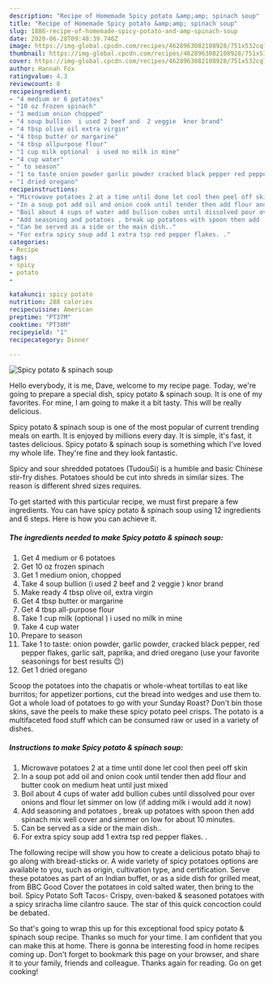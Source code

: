```yaml
---
description: "Recipe of Homemade Spicy potato &amp;amp; spinach soup"
title: "Recipe of Homemade Spicy potato &amp;amp; spinach soup"
slug: 1886-recipe-of-homemade-spicy-potato-and-amp-spinach-soup
date: 2020-06-28T09:48:39.746Z
image: https://img-global.cpcdn.com/recipes/4628963082108928/751x532cq70/spicy-potato-spinach-soup-recipe-main-photo.jpg
thumbnail: https://img-global.cpcdn.com/recipes/4628963082108928/751x532cq70/spicy-potato-spinach-soup-recipe-main-photo.jpg
cover: https://img-global.cpcdn.com/recipes/4628963082108928/751x532cq70/spicy-potato-spinach-soup-recipe-main-photo.jpg
author: Hannah Fox
ratingvalue: 4.3
reviewcount: 8
recipeingredient:
- "4 medium or 6 potatoes"
- "10 oz frozen spinach"
- "1 medium onion chopped"
- "4 soup bullion  i used 2 beef and  2 veggie  knor brand"
- "4 tbsp olive oil extra virgin"
- "4 tbsp butter or margarine"
- "4 tbsp allpurpose flour"
- "1 cup milk optional  i used no milk in mine"
- "4 cup water"
- " to season"
- "1 to taste onion powder garlic powder cracked black pepper red pepper flakes garlic salt paprika and dried oregano  use your favorite seasonings for best results "
- "1 dried oregano"
recipeinstructions:
- "Microwave potatoes 2 at a time until done let cool then peel off skin"
- "In a soup pot add oil and onion cook until tender then add flour and butter cook on medium heat until just mixed"
- "Boil about 4 cups of water add bullion cubes until dissolved pour over onions and flour let simmer on low (if adding milk i would add it now)"
- "Add seasoning and potatoes , break up potatoes with spoon then add  spinach mix well cover and simmer on low for about 10 minutes."
- "Can be served as a side or the main dish.."
- "For extra spicy soup add 1 extra tsp red pepper flakes. ."
categories:
- Recipe
tags:
- spicy
- potato
- 

katakunci: spicy potato  
nutrition: 288 calories
recipecuisine: American
preptime: "PT37M"
cooktime: "PT38M"
recipeyield: "1"
recipecategory: Dinner

---
```



![Spicy potato &amp; spinach soup](https://img-global.cpcdn.com/recipes/4628963082108928/751x532cq70/spicy-potato-spinach-soup-recipe-main-photo.jpg)

Hello everybody, it is me, Dave, welcome to my recipe page. Today, we're going to prepare a special dish, spicy potato &amp; spinach soup. It is one of my favorites. For mine, I am going to make it a bit tasty. This will be really delicious.

Spicy potato &amp; spinach soup is one of the most popular of current trending meals on earth. It is enjoyed by millions every day. It is simple, it's fast, it tastes delicious. Spicy potato &amp; spinach soup is something which I've loved my whole life. They're fine and they look fantastic.

Spicy and sour shredded potatoes (TudouSi) is a humble and basic Chinese stir-fry dishes. Potatoes should be cut into shreds in similar sizes. The reason is different shred sizes requires.


To get started with this particular recipe, we must first prepare a few ingredients. You can have spicy potato &amp; spinach soup using 12 ingredients and 6 steps. Here is how you can achieve it.

<!--inarticleads1-->

##### The ingredients needed to make Spicy potato &amp; spinach soup:

1. Get 4 medium or 6 potatoes
1. Get 10 oz frozen spinach
1. Get 1 medium onion, chopped
1. Take 4 soup bullion  (i used 2 beef and  2 veggie ) knor brand
1. Make ready 4 tbsp olive oil, extra virgin
1. Get 4 tbsp butter or margarine
1. Get 4 tbsp all-purpose flour
1. Take 1 cup milk (optional ) i used no milk in mine
1. Take 4 cup water
1. Prepare  to season
1. Take 1 to taste: onion powder, garlic powder, cracked black pepper, red pepper flakes, garlic salt, paprika, and dried oregano  (use your favorite seasonings for best results 😉)
1. Get 1 dried oregano


Scoop the potatoes into the chapatis or whole-wheat tortillas to eat like burritos; for appetizer portions, cut the bread into wedges and use them to. Got a whole load of potatoes to go with your Sunday Roast? Don&#39;t bin those skins, save the peels to make these spicy potato peel crisps. The potato is a multifaceted food stuff which can be consumed raw or used in a variety of dishes. 

<!--inarticleads2-->

##### Instructions to make Spicy potato &amp; spinach soup:

1. Microwave potatoes 2 at a time until done let cool then peel off skin
1. In a soup pot add oil and onion cook until tender then add flour and butter cook on medium heat until just mixed
1. Boil about 4 cups of water add bullion cubes until dissolved pour over onions and flour let simmer on low (if adding milk i would add it now)
1. Add seasoning and potatoes , break up potatoes with spoon then add  spinach mix well cover and simmer on low for about 10 minutes.
1. Can be served as a side or the main dish..
1. For extra spicy soup add 1 extra tsp red pepper flakes. .


The following recipe will show you how to create a delicious potato bhaji to go along with bread-sticks or. A wide variety of spicy potatoes options are available to you, such as origin, cultivation type, and certification. Serve these potatoes as part of an Indian buffet, or as a side dish for grilled meat, from BBC Good Cover the potatoes in cold salted water, then bring to the boil. Spicy Potato Soft Tacos- Crispy, oven-baked &amp; seasoned potatoes with a spicy sriracha lime cilantro sauce. The star of this quick concoction could be debated. 

So that's going to wrap this up for this exceptional food spicy potato &amp; spinach soup recipe. Thanks so much for your time. I am confident that you can make this at home. There is gonna be interesting food in home recipes coming up. Don't forget to bookmark this page on your browser, and share it to your family, friends and colleague. Thanks again for reading. Go on get cooking!
